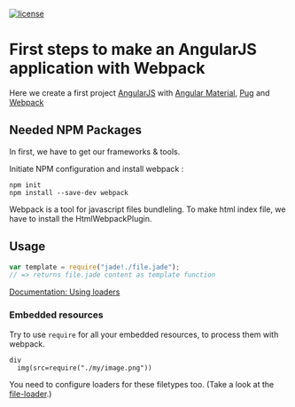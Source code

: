 [![license](https://img.shields.io/github/license/mashape/apistatus.svg?maxAge=2592000)]()
# First steps to make an AngularJS application with Webpack

Here we create a first project 
[AngularJS](https://angularjs.org/) with 
[Angular Material](https://material.angularjs.org/latest/), 
[Pug](https://github.com/pugjs/pug) and 
[Webpack](https://webpack.github.io/)

## Needed NPM Packages
In first, we have to get our frameworks & tools.

Initiate NPM configuration and install webpack :
```shell
npm init
npm install --save-dev webpack
```

Webpack is a tool for javascript files bundleling. To make html index file, we have to install the HtmlWebpackPlugin.





## Usage

``` javascript
var template = require("jade!./file.jade");
// => returns file.jade content as template function
```

[Documentation: Using loaders](http://webpack.github.io/docs/using-loaders.html)

### Embedded resources

Try to use `require` for all your embedded resources, to process them with webpack.

``` jade
div
  img(src=require("./my/image.png"))
```

You need to configure loaders for these filetypes too. (Take a look at the [file-loader](https://github.com/webpack/file-loader).)

